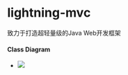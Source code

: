 lightning-mvc
============

致力于打造超轻量级的Java Web开发框架

#### Class Diagram
* <img src="https://raw.githubusercontent.com/wanghongfei/lightning-mvc/master/doc/diagram.png" />
